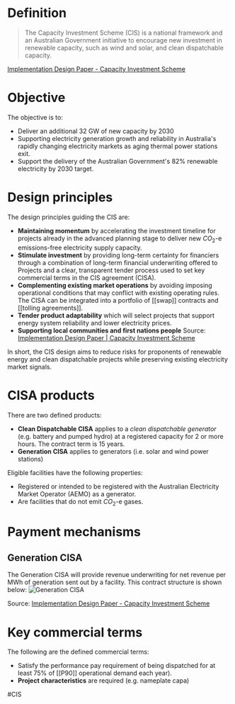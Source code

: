 # Definition
> The Capacity Investment Scheme (CIS) is a national framework and an Australian Government initiative to encourage new investment in renewable capacity, such as wind and solar, and clean dispatchable capacity.

[Implementation Design Paper - Capacity Investment Scheme](Implementation%20Design%20Paper%20-%20Capacity%20Investment%20Scheme.md) 
# Objective
The objective is to:
- Deliver an additional 32 GW of new capacity by 2030
- Supporting electricity generation growth and reliability in Australia's rapidly changing electricity markets as aging thermal power stations exit.
- Support the delivery of the Australian Government's 82% renewable electricity by 2030 target.

# Design principles
The design principles guiding the CIS are:
- **Maintaining momentum** by accelerating the investment timeline for projects already in the advanced planning stage to deliver new $CO_2$-e emissions-free electricity supply capacity.
- **Stimulate investment** by providing long-term certainty for financiers through a combination of long-term financial underwriting offered to Projects and a clear, transparent tender process used to set key commercial terms in the CIS agreement (CISA).
- **Complementing existing market operations** by avoiding imposing operational conditions that may conflict with existing operating rules. The CISA can be integrated into a portfolio of [[swap]] contracts and [[tolling agreements]]. 
- **Tender product adaptability** which will select projects that support energy system reliability and lower electricity prices.
- **Supporting local communities and first nations people**
Source: [Implementation Design Paper | Capacity Investment Scheme](Implementation%20Design%20Paper%20-%20Capacity%20Investment%20Scheme.md) 

In short, the CIS design aims to reduce risks for proponents of renewable energy and clean dispatchable projects while preserving existing electricity market signals.

# CISA products
There are two defined products:
- **Clean Dispatchable CISA** applies to a *clean dispatchable generator* (e.g. battery and pumped hydro) at a registered capacity for 2 or more hours. The contract term is 15 years. 
- **Generation CISA** applies to generators (i.e. solar and wind power stations)

Eligible facilities have the following properties:
- Registered or intended to be registered with the Australian Electricity Market Operator (AEMO) as a generator.
- Are facilities that do not emit $CO_2$-e gases. 
# Payment mechanisms
## Generation CISA
The Generation CISA will provide revenue underwriting for net revenue per MWh of generation sent out by a facility. This contract structure is shown below:
![Generation CISA](Generation%20CISA.png)

Source: [Implementation Design Paper - Capacity Investment Scheme](Implementation%20Design%20Paper%20-%20Capacity%20Investment%20Scheme.md) 

# Key commercial terms
The following are the defined commercial terms:
- Satisfy the performance pay requirement of being dispatched for at least 75% of [[P90]] operational demand each year).
- **Project characteristics** are required (e.g. nameplate capa) 

#CIS

